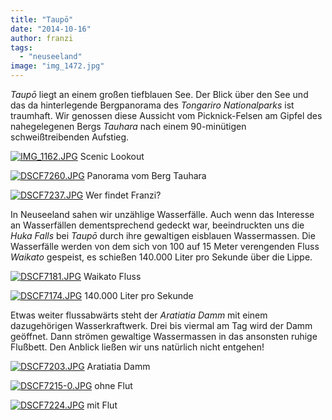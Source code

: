 ```yaml
---
title: "Taupō"
date: "2014-10-16"
author: franzi
tags: 
  - "neuseeland"
image: "img_1472.jpg"
---
```


_Taupō_ liegt an einem großen tiefblauen See. Der Blick über den See und das da hinterlegende Bergpanorama des _Tongariro Nationalparks_ ist traumhaft. Wir genossen diese Aussicht vom Picknick-Felsen am Gipfel des nahegelegenen Bergs _Tauhara_ nach einem 90-minütigen schweißtreibenden Aufstieg.

[![IMG_1162.JPG](images/img_1162.jpg)](https://hafenstrand.wordpress.com/wp-content/uploads/2014/10/img_1162.jpg) Scenic Lookout

[![DSCF7260.JPG](images/dscf7260.jpg)](https://hafenstrand.wordpress.com/wp-content/uploads/2014/10/dscf7260.jpg) Panorama vom Berg Tauhara

[![DSCF7237.JPG](images/dscf7237.jpg)](https://hafenstrand.wordpress.com/wp-content/uploads/2014/10/dscf7237.jpg) Wer findet Franzi?

In Neuseeland sahen wir unzählige Wasserfälle. Auch wenn das Interesse an Wasserfällen dementsprechend gedeckt war, beeindruckten uns die _Huka Falls_ bei _Taupō_ durch ihre gewaltigen eisblauen Wassermassen. Die Wasserfälle werden von dem sich von 100 auf 15 Meter verengenden Fluss _Waikato_ gespeist, es schießen 140.000 Liter pro Sekunde über die Lippe.

[![DSCF7181.JPG](images/dscf7181.jpg)](https://hafenstrand.wordpress.com/wp-content/uploads/2014/10/dscf7181.jpg) Waikato Fluss

[![DSCF7174.JPG](images/dscf7174.jpg)](https://hafenstrand.wordpress.com/wp-content/uploads/2014/10/dscf7174.jpg) 140.000 Liter pro Sekunde

Etwas weiter flussabwärts steht der _Aratiatia Damm_ mit einem dazugehörigen Wasserkraftwerk. Drei bis viermal am Tag wird der Damm geöffnet. Dann strömen gewaltige Wassermassen in das ansonsten ruhige Flußbett. Den Anblick ließen wir uns natürlich nicht entgehen!

[![DSCF7203.JPG](images/dscf7203.jpg)](https://hafenstrand.wordpress.com/wp-content/uploads/2014/10/dscf7203.jpg) Aratiatia Damm

[![DSCF7215-0.JPG](images/dscf7215-0.jpg)](https://hafenstrand.wordpress.com/wp-content/uploads/2014/10/dscf7215-0.jpg) ohne Flut

[![DSCF7224.JPG](images/dscf7224.jpg)](https://hafenstrand.wordpress.com/wp-content/uploads/2014/10/dscf7224.jpg) mit Flut
